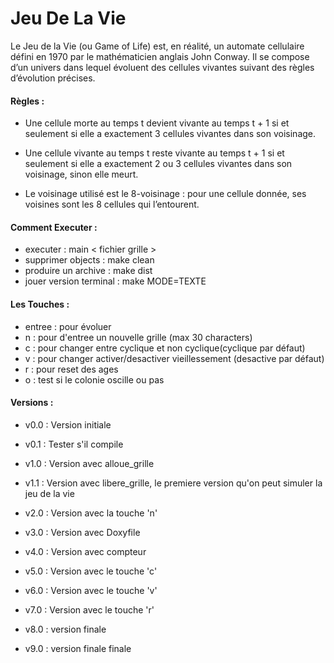 ﻿# Jeu De La Vie

Le Jeu de la Vie (ou Game of Life) est, en réalité, un automate cellulaire défini en 1970 par le mathématicien anglais John Conway. Il se compose d’un univers dans lequel évoluent des cellules vivantes suivant des règles d’évolution précises.

#### Règles :

* Une cellule morte au temps t devient vivante au temps t + 1 si et seulement si elle a exactement 3 cellules vivantes dans son voisinage.

* Une cellule vivante au temps t reste vivante au temps t + 1 si et seulement si elle a exactement 2 ou 3 cellules vivantes dans son voisinage, sinon elle meurt.

* Le voisinage utilisé est le 8-voisinage : pour une cellule donnée, ses voisines sont les 8 cellules qui l’entourent.

#### Comment Executer :

* executer : main < fichier grille >
* supprimer objects : make clean
* produire un archive : make dist
* jouer version terminal : make MODE=TEXTE

#### Les Touches :

*  entree : pour évoluer
* n : pour d'entree un nouvelle grille (max 30 characters)
* c : pour changer entre cyclique et non cyclique(cyclique par défaut)
* v : pour changer activer/desactiver vieillessement (desactive par défaut)
* r : pour reset des ages
* o : test si le colonie oscille ou pas

#### Versions :

* v0.0 : Version initiale

* v0.1 : Tester s'il compile

* v1.0 : Version avec alloue_grille

* v1.1 : Version avec libere_grille, le premiere version qu'on peut simuler la jeu de la vie

* v2.0 : Version avec la touche 'n'

* v3.0 : Version avec Doxyfile

* v4.0 : Version avec compteur

* v5.0 : Version avec le touche 'c'

* v6.0 : Version avec le touche 'v'

* v7.0 : Version avec le touche 'r'

* v8.0 : version finale

* v9.0 : version finale finale